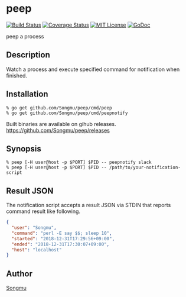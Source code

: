 peep
=======

[![Build Status](https://travis-ci.org/Songmu/peep.png?branch=master)][travis]
[![Coverage Status](https://coveralls.io/repos/Songmu/peep/badge.png?branch=master)][coveralls]
[![MIT License](http://img.shields.io/badge/license-MIT-blue.svg?style=flat-square)][license]
[![GoDoc](https://godoc.org/github.com/Songmu/peep?status.svg)][godoc]

[travis]: https://travis-ci.org/Songmu/peep
[coveralls]: https://coveralls.io/r/Songmu/peep?branch=master
[license]: https://github.com/Songmu/peep/blob/master/LICENSE
[godoc]: https://godoc.org/github.com/Songmu/peep

peep a process

## Description

Watch a process and execute specified command for notification when finished.

## Installation

    % go get github.com/Songmu/peep/cmd/peep
    % go get github.com/Songmu/peep/cmd/peepnotify

Built binaries are available on gihub releases.
<https://github.com/Songmu/peep/releases>

## Synopsis

    % peep [-H user@host -p $PORT] $PID -- peepnotify slack
    % peep [-H user@host -p $PORT] $PID -- /path/to/your-notification-script

## Result JSON

The notification script accepts a result JSON via STDIN that reports command result like following.

```json
{
  "user": "Songmu",
  "command": "perl -E say $$; sleep 10",
  "started": "2018-12-31T17:29:56+09:00",
  "ended": "2018-12-31T17:30:07+09:00",
  "host": "localhost"
}
```

## Author

[Songmu](https://github.com/Songmu)
